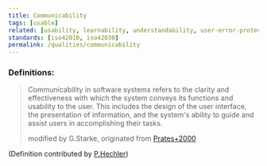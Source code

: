 ```yaml
---
title: Communicability
tags: [usable]
related: [usability, learnability, understandability, user-error-protection, ease-of-use]
standards: [iso42010, iso42030]
permalink: /qualities/communicability
---
```


### Definitions:

> Communicability in software systems refers to the clarity and effectiveness with which the system conveys its functions and usability to the user. 
> This includes the design of the user interface, the presentation of information, and the system's ability to guide and assist users in accomplishing their tasks.
> 
> modified by G.Starke, originated from [Prates+2000](https://dl.acm.org/doi/fullHtml/10.1145/328595.328608)


(Definition contributed by [P.Hechler](https://github.com/arc42/quality.arc42.org-site/pull/154))